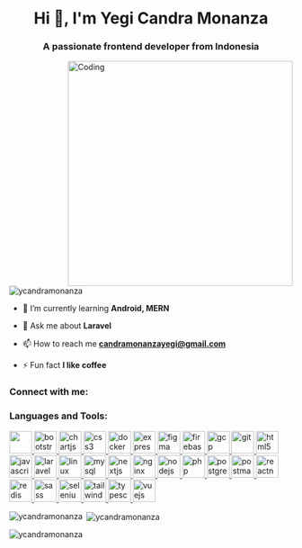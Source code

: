 <h1 align="center">Hi 👋, I'm Yegi Candra Monanza</h1>
<h3 align="center">A passionate frontend developer from Indonesia</h3>
<img align="right" alt="Coding" width="400" src="https://media.licdn.com/dms/image/D5612AQGOmwfIE5mlWA/article-cover_image-shrink_720_1280/0/1674617947228?e=1726099200&v=beta&t=oTJ5IgfyZBLaBNikLv83o8e9pi_o_FNLVMJQkCK2x1k">

<p align="left"> <img src="https://komarev.com/ghpvc/?username=ycandramonanza&label=Profile%20views&color=0e75b6&style=flat" alt="ycandramonanza" /> </p>

- 🌱 I’m currently learning **Android, MERN**

- 💬 Ask me about **Laravel**

- 📫 How to reach me **candramonanzayegi@gmail.com**

- ⚡ Fun fact **I like coffee**

<h3 align="left">Connect with me:</h3>
<p align="left">
<a href="https://linkedin.com/in/yegi candra monanza" target="blankhttps://raw.githubusercontent.com/rahuldkjain/github-profile-readme-generator/master/src/images/icons/Social/linked-in-alt.svg><img align="center" src="￼" alt="yegi candra monanza" height="30" width="40" /></a>
</p>

<h3 align="left">Languages and Tools:</h3>
<p align="left"> <a href="https://angular.io" target="_blank" rel="norefehttps://angular.io/assets/images/logos/angular/angular.shttps://getbootstrap.comgrer"> <img src="￼" althttps://raw.githubusercontent.com/devicons/devicon/master/https://www.chartjs.orgcons/bootstrap/bootstraphttps://www.chartjs.org/media/logo-title.svgplain-wordmahttps://www.w3schools.com/css/k.svg"angular" wihttps://raw.githubusercontent.com/devicons/devicon/mahttps://www.docker.com/ter/icons/css3/css3-orighttps://raw.githubusercontent.com/devicons/devicon/masthttps://expressjs.comr/icons/docker/docker-orighttps://raw.githubusercontent.com/devicons/devicon/mastehttps://www.figma.com//icons/express/express-orhttps://www.vectorlogo.zone/logos/figma/figma-icon.svghttps://firebase.google.com/inal-wordmark.svgnahttps://www.vectorlogo.zone/logos/firebase/firebase-icon.https://cloud.google.comvg-wordmark.svgnal-wordhttps://www.vectorlogo.zone/logos/google_cloud/googlhttps://git-scm.com/_cloud-icon.svgark.svgth="4https://www.vectorlogo.zone/logos/git-scm/git-scm-ichttps://www.w3.org/html/n.svg" height="40"/> </https://raw.githubusercontent.com/devicons/devicon/mashttps://developer.mozilla.org/en-US/docs/Web/Jahttps://raw.githubusercontent.com/devicons/devicon/master/ihttps://laravel.com/ons/javascript/javascript-ohttps://raw.githubusercontent.com/devicons/devicon/mastehttps://www.linux.org//icons/laravel/laravel-plhttps://raw.githubusercontent.com/devicons/devicon/mashttps://www.mysql.com/er/icons/linux/linux-orighttps://raw.githubusercontent.com/devicons/devicon/mashttps://nextjs.org/er/icons/mysql/mysql-originahttps://cdn.worldvectorlogo.com/logos/nextjs-2.svg-wordhttps://www.nginx.comark.svgnal.svgin-wordmark.https://raw.githubusercontent.com/devicons/devicon/mashttps://nodejs.orger/icons/nginx/nginx-originalhttps://raw.githubusercontent.com/devicons/devicon/masthttps://www.php.netr/icons/nodejs/nodejs-originhttps://raw.githubusercontent.com/devicons/devicon/mhttps://www.postgresql.orgster/icons/php/php-orhttps://raw.githubusercontent.com/devicons/devicon/master/ihttps://postman.comons/postgresql/postgresql-orhttps://www.vectorlogo.zone/logos/getpostman/getpostman-https://reactnative.dev/con.svgginal-wordmark.shttps://reactnative.dev/img/header_logo.svggginal.svgl-wordmhttps://redis.iork.svgsvgvgiginal.svgaScripter/https://raw.githubusercontent.com/devicons/devicon/mashttps://sass-lang.comer/icons/redis/redis-origihttps://raw.githubusercontent.com/devicons/devicon/mahttps://www.selenium.devter/icons/sass/sass-orihttps://raw.githubusercontent.com/detain/svg-logos/780f25https://tailwindcss.com/86640cef088af994181646dhttps://www.vectorlogo.zone/logos/tailwindcss/tailwindcsshttps://www.typescriptlang.org/icon.svg2f6b1a3fhttps://raw.githubusercontent.com/devicons/devicon/master/ihttps://vuejs.org/ons/typescript/typescript-orihttps://raw.githubusercontent.com/devicons/devicon/master/icons/vuejs/vuejs-original-wordmark.svginal.svg/svg/selenium-logo.svginal.svgal-wordmark.svgcons/html5/html5-original-wordmark.svg> <a href="￼" target="_blank" rel="noreferrer"> <img src="￼" alt="bootstrap" width="40" height="40"/> </a> <a href="￼" target="_blank" rel="noreferrer"> <img src="￼" alt="chartjs" width="40" height="40"/> </a> <a href="￼" target="_blank" rel="noreferrer"> <img src="￼" alt="css3" width="40" height="40"/> </a> <a href="￼" target="_blank" rel="noreferrer"> <img src="￼" alt="docker" width="40" height="40"/> </a> <a href="￼" target="_blank" rel="noreferrer"> <img src="￼" alt="express" width="40" height="40"/> </a> <a href="￼" target="_blank" rel="noreferrer"> <img src="￼" alt="figma" width="40" height="40"/> </a> <a href="￼" target="_blank" rel="noreferrer"> <img src="￼" alt="firebase" width="40" height="40"/> </a> <a href="￼" target="_blank" rel="noreferrer"> <img src="￼" alt="gcp" width="40" height="40"/> </a> <a href="￼" target="_blank" rel="noreferrer"> <img src="￼" alt="git" width="40" height="40"/> </a> <a href="￼" target="_blank" rel="noreferrer"> <img src="￼" alt="html5" width="40" height="40"/> </a> <a href="￼" target="_blank" rel="noreferrer"> <img src="￼" alt="javascript" width="40" height="40"/> </a> <a href="￼" target="_blank" rel="noreferrer"> <img src="￼" alt="laravel" width="40" height="40"/> </a> <a href="￼" target="_blank" rel="noreferrer"> <img src="￼" alt="linux" width="40" height="40"/> </a> <a href="￼" target="_blank" rel="noreferrer"> <img src="￼" alt="mysql" width="40" height="40"/> </a> <a href="￼" target="_blank" rel="noreferrer"> <img src="￼" alt="nextjs" width="40" height="40"/> </a> <a href="￼" target="_blank" rel="noreferrer"> <img src="￼" alt="nginx" width="40" height="40"/> </a> <a href="￼" target="_blank" rel="noreferrer"> <img src="￼" alt="nodejs" width="40" height="40"/> </a> <a href="￼" target="_blank" rel="noreferrer"> <img src="￼" alt="php" width="40" height="40"/> </a> <a href="￼" target="_blank" rel="noreferrer"> <img src="￼" alt="postgresql" width="40" height="40"/> </a> <a href="￼" target="_blank" rel="noreferrer"> <img src="￼" alt="postman" width="40" height="40"/> </a> <a href="￼" target="_blank" rel="noreferrer"> <img src="￼" alt="reactnative" width="40" height="40"/> </a> <a href="￼" target="_blank" rel="noreferrer"> <img src="￼" alt="redis" width="40" height="40"/> </a> <a href="￼" target="_blank" rel="noreferrer"> <img src="￼" alt="sass" width="40" height="40"/> </a> <a href="￼" target="_blank" rel="noreferrer"> <img src="￼" alt="selenium" width="40" height="40"/> </a> <a href="￼" target="_blank" rel="noreferrer"> <img src="￼" alt="tailwind" width="40" height="40"/> </a> <a href="￼" target="_blank" rel="noreferrer"> <img src="￼" alt="typescript" width="40" height="40"/> </a> <a href="￼" target="_blank" rel="noreferrer"> <img src="￼" alt="vuejs" width="40" height="40"/> </a> </p>

<p><img align="left" src="https://github-readme-stats.vercel.app/api/top-langs?username=ycandramonanza&show_icons=true&locale=en&layout=compact" alt="ycandramonanza" /></p>

<p>&nbsp;<img align="center" src="https://github-readme-stats.vercel.app/api?username=ycandramonanza&show_icons=true&locale=en" alt="ycandramonanza" /></p>

<p><img align="center" src="https://github-readme-streak-stats.herokuapp.com/?user=ycandramonanza&" alt="ycandramonanza" /></p>
